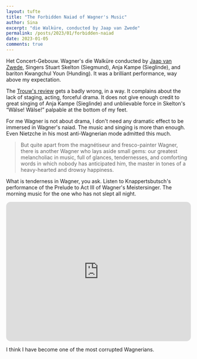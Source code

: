 ```yaml
---
layout: tufte
title: "The Forbidden Naiad of Wagner's Music"
author: Sina
excerpt: "die Walküre, conducted by Jaap van Zwede"
permalink: /posts/2023/01/forbidden-naiad
date: 2023-01-05
comments: true
---
```



Het Concert-Gebouw. Wagner's die Walküre conducted by [Jaap van Zwede](https://www.google.com/search?client=safari&rls=en&q=jaap+van+zwede+concert+gebouw&ie=UTF-8&oe=UTF-8), Singers Stuart Skelton (Siegmund), Anja Kampe (Sieglinde), and bariton Kwangchul Youn (Hunding). It was a brilliant performance, way above my expectation. 

The [Trouw's review](https://www.trouw.nl/cultuur-media/jaap-van-zweden-begint-met-een-briesje-maar-laat-het-dan-stormen-in-het-concertgebouw~bd9ea7f1/?referrer=https%3A%2F%2Fwww.google.com%2F) gets a badly wrong, in a way. It complains about the lack of staging, acting, forceful drama. It does not give enough credit to great singing of Anja Kampe (Sieglinde) and unblievable force in Skelton's “Wälse! Wälse!” palpable at the bottom of my feet.   

For me Wagner is not about drama, I don't need any dramatic effect to be immersed in Wagner's naiad. The music and singing is more than enough. Even Nietzche in his most anti-Wagnerian mode admitted this much. 

> But quite apart from the magnétiseur and fresco-painter Wagner, there is another Wagner who lays aside small gems: our greatest melancholiac in music, full of glances, tendernesses, and comforting words in which nobody has anticipated him, the master in tones of a heavy-hearted and drowsy happiness.


What is tenderness in Wagner, you ask. Listen to Knappertsbutsch's performance of the Prelude to Act III of Wagner's Meistersinger. The morning music for the one who has not slept all night. 


<iframe style="border-radius:12px" src="https://open.spotify.com/embed/track/3FvIvYc0gULDLTIr2p7nq2?utm_source=generator" width="100%" height="380" frameBorder="0" allowfullscreen="" allow="autoplay; clipboard-write; encrypted-media; fullscreen; picture-in-picture"></iframe>

I think I have become one of the most corrupted Wagnerians.